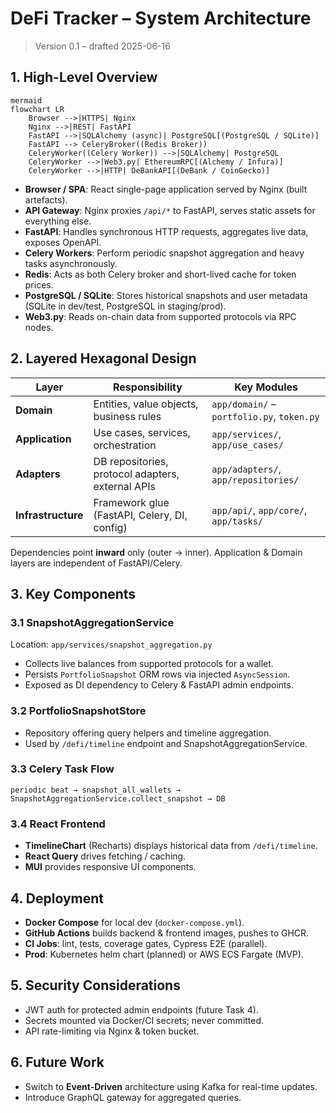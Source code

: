 # DeFi Tracker – System Architecture

> Version 0.1 – drafted 2025-06-16

## 1. High-Level Overview

```
mermaid
flowchart LR
    Browser -->|HTTPS| Nginx
    Nginx -->|REST| FastAPI
    FastAPI -->|SQLAlchemy (async)| PostgreSQL[(PostgreSQL / SQLite)]
    FastAPI --> CeleryBroker((Redis Broker))
    CeleryWorker((Celery Worker)) -->|SQLAlchemy| PostgreSQL
    CeleryWorker -->|Web3.py| EthereumRPC[(Alchemy / Infura)]
    CeleryWorker -->|HTTP| DeBankAPI[(DeBank / CoinGecko)]
```

- **Browser / SPA**: React single-page application served by Nginx (built artefacts).
- **API Gateway**: Nginx proxies `/api/*` to FastAPI, serves static assets for everything else.
- **FastAPI**: Handles synchronous HTTP requests, aggregates live data, exposes OpenAPI.
- **Celery Workers**: Perform periodic snapshot aggregation and heavy tasks asynchronously.
- **Redis**: Acts as both Celery broker and short-lived cache for token prices.
- **PostgreSQL / SQLite**: Stores historical snapshots and user metadata (SQLite in dev/test, PostgreSQL in staging/prod).
- **Web3.py**: Reads on-chain data from supported protocols via RPC nodes.

## 2. Layered Hexagonal Design

| Layer | Responsibility | Key Modules |
|-------|----------------|-------------|
| **Domain** | Entities, value objects, business rules | `app/domain/` – `portfolio.py`, `token.py` |
| **Application** | Use cases, services, orchestration | `app/services/`, `app/use_cases/` |
| **Adapters** | DB repositories, protocol adapters, external APIs | `app/adapters/`, `app/repositories/` |
| **Infrastructure** | Framework glue (FastAPI, Celery, DI, config) | `app/api/`, `app/core/`, `app/tasks/` |

Dependencies point **inward** only (outer → inner). Application & Domain layers are independent of FastAPI/Celery.

## 3. Key Components

### 3.1 SnapshotAggregationService
Location: `app/services/snapshot_aggregation.py`

- Collects live balances from supported protocols for a wallet.
- Persists `PortfolioSnapshot` ORM rows via injected `AsyncSession`.
- Exposed as DI dependency to Celery & FastAPI admin endpoints.

### 3.2 PortfolioSnapshotStore
- Repository offering query helpers and timeline aggregation.
- Used by `/defi/timeline` endpoint and SnapshotAggregationService.

### 3.3 Celery Task Flow
```
periodic beat → snapshot_all_wallets → SnapshotAggregationService.collect_snapshot → DB
```

### 3.4 React Frontend
- **TimelineChart** (Recharts) displays historical data from `/defi/timeline`.
- **React Query** drives fetching / caching.
- **MUI** provides responsive UI components.

## 4. Deployment

- **Docker Compose** for local dev (`docker-compose.yml`).
- **GitHub Actions** builds backend & frontend images, pushes to GHCR.
- **CI Jobs**: lint, tests, coverage gates, Cypress E2E (parallel).
- **Prod**: Kubernetes helm chart (planned) or AWS ECS Fargate (MVP).

## 5. Security Considerations
- JWT auth for protected admin endpoints (future Task 4).
- Secrets mounted via Docker/CI secrets; never committed.
- API rate-limiting via Nginx & token bucket.

## 6. Future Work
- Switch to **Event-Driven** architecture using Kafka for real-time updates.
- Introduce GraphQL gateway for aggregated queries. 